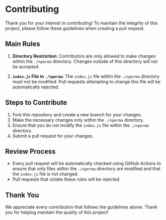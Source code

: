 # Contributing

Thank you for your interest in contributing! To maintain the integrity of this project, please follow these guidelines when creating a pull request.

## Main Rules

1. **Directory Restriction**: Contributors are only allowed to make changes within the `./nperma` directory. Changes outside of this directory will not be accepted.

2. **`index.js` File in `./nperma`**: The `index.js` file within the `./nperma` directory must not be modified. Pull requests attempting to change this file will be automatically rejected.

## Steps to Contribute

1. Fork this repository and create a new branch for your changes.
2. Make the necessary changes only within the `./nperma` directory.
3. Ensure that you do not modify the `index.js` file within the `./nperma` directory.
4. Submit a pull request for your changes.

## Review Process

- Every pull request will be automatically checked using GitHub Actions to ensure that only files within the `./nperma` directory are modified and that the `index.js` file is not changed.
- Pull requests that violate these rules will be rejected.

## Thank You

We appreciate every contribution that follows the guidelines above. Thank you for helping maintain the quality of this project!
